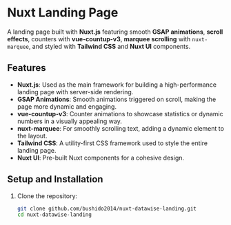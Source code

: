 # Nuxt Landing Page

A landing page built with **Nuxt.js** featuring smooth **GSAP animations**, **scroll effects**, counters with **vue-countup-v3**, **marquee scrolling** with `nuxt-marquee`, and styled with **Tailwind CSS** and **Nuxt UI** components.

## Features

- **Nuxt.js**: Used as the main framework for building a high-performance landing page with server-side rendering.
- **GSAP Animations**: Smooth animations triggered on scroll, making the page more dynamic and engaging.
- **vue-countup-v3**: Counter animations to showcase statistics or dynamic numbers in a visually appealing way.
- **nuxt-marquee**: For smoothly scrolling text, adding a dynamic element to the layout.
- **Tailwind CSS**: A utility-first CSS framework used to style the entire landing page.
- **Nuxt UI**: Pre-built Nuxt components for a cohesive design.

## Setup and Installation

1. Clone the repository:
   ```bash
   git clone github.com/bushido2014/nuxt-datawise-landing.git
   cd nuxt-datawise-landing
